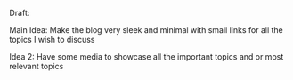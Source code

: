 Draft:

Main Idea:
  Make the blog very sleek and minimal with small links for all the topics I wish to discuss
  
Idea 2: 
  Have some media to showcase all the important topics and or most relevant topics
